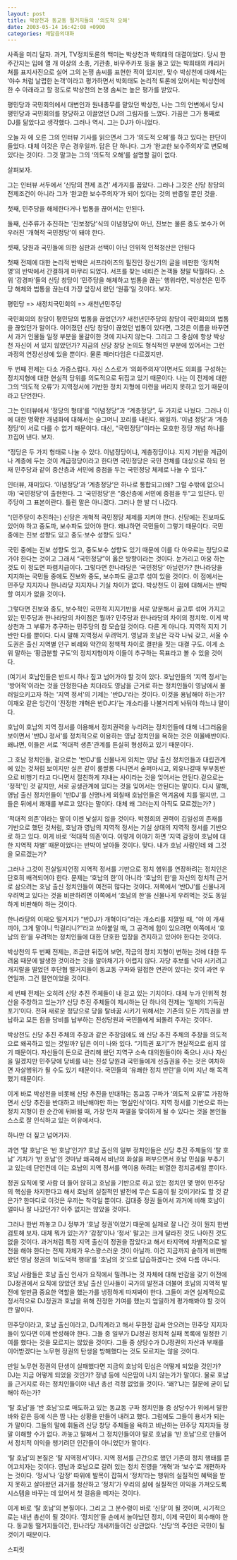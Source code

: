 ```yaml
---
layout: post
title: 박상천과 동교동 떨거지들의 '의도적 오해'
date: 2003-05-14 16:42:08 +0900
categories: 깨달음의대화
---
```

사족을 미리 달자. 과거, TV정치토론의 백미는 박상천과 박희태의 대결이었다. 당시 한 주간지는 입에 열 개 이상의 소총, 기관총, 바우주카포 등을 물고 있는 박희태의 캐리커쳐를 표지사진으로 실어 그의 논쟁 솜씨를 표현한 적이 있지만, 맞수 박상천에 대해서는 ‘야수 처럼 날렵한 논객’이라고 평가하면서 박희태도 논리적 토론에 있어서는 박상천에 한 수 아래라고 할 정도로 박상천의 논쟁 솜씨는 높은 평가를 받았다.
  

  
평민당과 국민회의에서 대변인과 원내총무를 맡았던 박상천, 나는 그의 언변에서 당시 평민당과 국민회의를 창당하고 이끌었던 DJ의 그림자를 느꼈다. 가끔은 그가 통째로 DJ를 닮았다고 생각했다. 그러나 역시. 그는 DJ가 아니었다.
  

  
오늘 자 에 오른 그의 인터뷰 기사를 읽으면서 그가 ‘의도적 오해’를 하고 있다는 판단이 들었다. 대체 이것은 무슨 경우일까. 답은 단 하나다. 그가 ‘완고한 보수주의자’로 변모해 있다는 것이다. 그것 말고는 그의 ‘의도적 오해’를 설명할 길이 없다.
  

  
살펴보자.
  

  
그는 인터뷰 서두에서 ‘신당의 전제 조건’ 세가지를 꼽았다. 그러나 그것은 신당 창당의 전제조건이 아니라 그가 ‘완고한 보수주의자’가 되어 있다는 것의 반증일 뿐인 것을.
  

  
첫째, 민주당을 해체한다거나 법통을 끊어서는 안된다.
  
둘째, 신주류가 추진하는 '진보정당'식의 이념정당이 아닌, 진보는 물론 중도·보수가 어우러진 '개혁적 국민정당'이 돼야 한다.
  
셋째, 당원과 국민들에 의한 심판과 선택이 아닌 인위적 인적청산은 안된다
  

  
첫째 전제에 대한 논리적 반박은 서프라이즈의 필진인 장신기의 글을 비판한 ‘정치혁명’의 반박에서 간결하게 마무리 되었다. 서프를 찾는 네티즌 논객들 정말 탁월하다. 소위 ‘강경파’들의 신당 창당이 ‘민주당을 해체하고 법통을 끊는’ 행위라면, 박상천은 민주당 해체와 법통을 끊는데 가장 앞장서 왔던 ‘원흉’일 것이다. 보자.
  

  
평민당 => 새정치국민회의 => 새천년민주당
  

  
국민회의의 창당이 평민당의 법통을 끊었던가? 새천년민주당의 창당이 국민회의의 법통을 끊었던가 말이다. 이어졌던 신당 창당이 끊었던 법통이 있다면, 그것은 이름을 바꾸면서 과거 인물들 일정 부분을 물갈이한 것에 지나지 않는다. 그리고 그 중심에 항상 박상천 자신이 서 있지 않았던가? 지금의 신당 창당 논의도 형식적인 부분에 있어서는 그런 과정의 연장선상에 있을 뿐이다. 물론 패러다임은 다르겠지만.
  

   
두 번째 전제는 다소 가증스럽다. 자신 스스로가 ‘의회주의자’이면서도 의회를 구성하는 정치지형에 대한 현실적 당위를 의도적으로 뒤집고 있기 때문이다. 나는 이 전제에 대한 그의 ‘의도적 오류’가 지역정서에 기반한 정치 지형에 미련을 버리지 못하고 있기 때문이라고 단언한다.
  

  
그는 인터뷰에서 ‘정당의 형태’를 “이념정당”과 “계층정당”, 두 가지로 나눴다. 그러나 이에 대한 명확한 개념화에 대해서는 슬그머니 꼬리를 내린다. 왜일까. ‘이념 정당’과 ‘계층정당’이 서로 다를 수 없기 때문이다. 대신, “국민정당”이라는 모호한 정당 개념 하나를 끄집어 낸다. 보자.
  

  
“정당은 두 가지 형태로 나눌 수 있다. 이념정당이냐, 계층정당이냐. 지지 기반을 계급이나 계층에 두는 것이 계급정당이라고 한다면 국민정당은 국민 전체를 대상으로 하되 현재 민주당과 같이 중산층과 서민에 중점을 두는 국민정당 체제로 나눌 수 있다.”
  

  
인터뷰, 재미있다. ‘이념정당’과 ‘계층정당’은 하나로 통합되고(왜? 그럴 수밖에 없으니까) ‘국민정당’이 출현한다. 그 ‘국민정당’은 “중산층에 서민에 중점을 두”고 있단다. 민주당이 그 표본이란다. 틀린 말은 아니겠다. 그러나 한 발 더 나갔다.
  

  
“(민주당이 추진하는) 신당은 개혁적 국민정당 체제를 지켜야 한다. 신당에는 진보파도 있어야 하고 중도파, 보수파도 있어야 한다. 왜냐하면 국민들이 그렇기 때문이다. 국민 중에는 진보 성향도 있고 중도·보수 성향도 있다."
  

  
국민 중에는 진보 성향도 있고, 중도보수 성향도 있기 때문에 이를 다 아우르는 정당으로 가야 한다는 것이고 그래서 “국민정당”이 옳은 방향이라는 것이다. 눈가리고 아웅 하는 것도 이 정도면 파렴치급이다. 그렇다면 한나라당은 ‘국민정당’ 아닐련가? 한나라당을 지지하는 국민들 중에도 진보와 중도, 보수파도 골고루 섞여 있을 것이다. 이 점에서는 민주당 지지자나 한나라당 지지자나 기실 차이가 없다. 박상천도 이 점에 대해서는 반박할 여지가 없을 것이다.
  

  
그렇다면 진보와 중도, 보수적인 국민적 지지기반을 서로 양분해서 골고루 섞어 가지고 있는 민주당과 한나라당의 차이점은 뭘까? 민주당과 한나라당의 차이의 정치학. 이게 박상천과 그 부류가 추구하는 민주당의 참 모습일 것이다. 다른 게 아니다. 지역적 지지 기반만 다를 뿐이다. 다시 말해 지역정서 우려먹기. 영남과 호남은 각각 나눠 갖고, 서울 수도권은 출신 지역별 인구 비례와 약간의 정책적 차이로 결판을 짓는 대결 구도. 이게 소위 말하는 ‘황금분할 구도’의 정치지형이자 이들이 추구하는 목표라고 볼 수 있을 것이다.
  

  
(여기서 호남인들은 반드시 하나 짚고 넘어가야 할 것이 있다. 호남인들의 '지역 정서'는 '방어적'이라는 것을 인정한다손 치더라도 영남을 근거로 하는 정치인들이 영남에서 불러일으키고자 하는 '지역 정서'의 기제는 '반DJ'라는 것이다. 이것을 용납해야 하는가? 이재오 같은 잉간이 '진정한 개혁은 반DJ다'는 개소리를 나불거리게 놔둬야 하느냐 말이다.
  

  
호남이 호남의 지역 정서를 이용해서 정치권력을 누리려는 정치인들에 대해 너그러움을 보이면서 '반DJ 정서'를 정치적으로 이용하는 영남 정치인을 욕하는 것은 이율배반이다. 왜냐면, 이들은 서로 '적대적 생존'관계를 튼실히 형성하고 있기 때문이다.
  

   
그 호남 정치인들, 겉으로는 '반DJ'를 신물나게 외치는 영남 출신 정치인들과 대립관계에 있는 것처럼 보이지만 실은 같이 룸쌀롱 다니면서 술퍼마시고, 외유나갈때 부부동반으로 비행기 타고 다니면서 절친하게 지내는 사이라는 것을 잊어서는 안된다.겉으로는 '정적'인 것 같지만, 서로 공생관계에 있다는 것을 잊어서는 안된다는 말이다. 다시 말해, 영남 출신 정치인들이 '반DJ'를 신명나게 외칠때 호남인들은 역겨움에 치를 떨지만, 그들은 뒤에서 쾌재를 부르고 있다는 말이다. 대체 왜 그러는지 아직도 모르겠는가? )
  

  
‘적대적 의존’이라는 말이 이젠 낯설지 않을 것이다. 박정희의 권력이 김일성의 존재를 기반으로 했던 것처럼, 호남과 영남의 지역적 정서는 기실 상대의 지역적 정서를 기반으로 하고 있다. 이게 바로 ‘적대적 의존’이다. 이렇게 이야기 하면 ‘지역 감정이 호남에 대한 지역적 차별’ 때문이었다는 반박이 날아들 것이다. 맞다. 내가 호남 사람인데 왜 그것을 모르겠는가?
  

  
그러나 그것이 진실일지언정 지역적 정서를 기반으로 정치 행위를 연장하려는 정치인은 단호히 배격되어야 한다. 문제는 ‘호남의 한’이 아니라 ‘호남의 한’을 자신의 정치적 근거로 삼으려는 호남 출신 정치인들이 여전히 많다는 것이다. 저쪽에서 ‘반DJ’를 신물나게 우려먹고 있다는 것을 비판하려면 이쪽에서 ‘호남의 한’을 신물나게 우려먹는 것도 동일하게 비판해야 하는 것이다.
  

  
한나라당의 이재오 떨거지가 “반DJ가 개혁이다”라는 개소리를 지껄일 때, “야 이 개새끼야, 그게 말이니 막걸리니?”라고 쏘아붙일 때, 그 공격에 힘이 있으려면 이쪽에서 ‘호남의 한’을 우려먹는 정치인들에 대한 단호한 입장을 견지하고 있어야 한다는 것이다.
  

  
박상천의 두 번째 전제는, 조금만 뒤집어 보면, 작금의 정치 지형이 변하는 것에 대한 두려움 때문에 발생한 것이라는 것을 알아채기가 어렵지 않다. 자당 후보를 낙마 시키려고 개지랄을 떨었던 후단협 떨거지들이 동교동 구파와 밀접한 연관이 있다는 것이 과연 우연일까. 그건 필연이었을 것이다.
  

  
세 번째 전제는 오히려 신당 추진 주체들이 내 걸고 있는 기치이다. 대체 누가 인위적 청산을 주창하고 있는가? 신당 추진 주체들이 제시하는 단 하나의 전제는 ‘일체의 기득권 포기’이다. 전혀 새로운 정당으로 당을 탈바꿈 시키기 위해서는 기존의 모든 기득권을 반납하고 모든 힘을 당비를 납부하는 진성당원과 국민들에게 되돌려 주자는 것이다.
  

  
박상천도 신당 추진 주체의 주장과 같은 주장임에도 왜 신당 추진 주체의 주장을 의도적으로 왜곡하고 있는 것일까? 답은 이미 나와 있다. “기득권 포기”가 현실적으로 쉽지 않기 때문이다. 자신들이 돈으로 관리해 왔던 지역구 소속 대의원들이야 죽으나 사나 자신을 밀겠지만 민주당에 당비를 내는 진성 당원과 국민들에게 선출권을 주는 것은 여차하면 자살행위가 될 수도 있기 때문이다. 국민들의 ‘유쾌한 정치 반란’을 이미 지난 해 목격했기 때문이다.
  

  
이게 바로 박상천을 비롯해 신당 추진을 반대하는 동교동 구파가 ‘의도적 오류’로 가장하면서 신당 추진을 반대하고 비난해야만 하는 ‘현실인식’이다. 지역 정서를 기반으로 하는 정치 지형이 한 순간에 뒤바뀔 때, 가장 먼저 파멸을 맞이하게 될 수 있다는 것을 본인들 스스로 잘 인식하고 있는 이유에서다.
  

  
하나만 더 짚고 넘어가자.
  

  
과연 ‘탈 호남’은 ‘반 호남’인가? 호남 출신의 일부 정치인들은 신당 추진 주체들의 ‘탈 호남’ 기치가 ‘반 호남’인 것마냥 왜곡해서 비난의 화살을 퍼부으면서 호남 민심을 부추기고 있는데 단언컨데 이는 호남의 지역 정서를 역이용 하려는 비열한 정치공세일 뿐이다.
  

  
정권 요직에 몇 사람 더 들어 앉히고 호남을 기반으로 하고 있는 정치인 몇 명이 민주당의 핵심을 차지한다고 해서 호남의 실질적인 발전에 무슨 도움이 될 것이기라도 할 것 같은가? 한마디로 이것은 우끼는 착각일 뿐이다. 김대중 정권 들어서 과거에 비해 호남이 얼마나 잘 나갔던가? 아주 없지는 않았을 것이다.
  

  
그러나 한번 까놓고 DJ 정부가 ‘호남 정권’이었기 때문에 실제로 잘 나간 것이 뭔지 한번 검토해 보자. 대체 뭐가 있는가? ‘감정’이나 ‘정서’ 말고는 크게 달라진 것도 나아진 것도 없을 것이다. 과거처럼 특정 지역 출신이 정권을 잡았다고 해서 타지역에 차별적으로 발전을 해야 한다는 전제 자체가 우스꽝스러운 것이 아닐까. 이건 지금까지 숱하게 비판해 왔던 영남 정권의 ‘비도덕적 행태’를 ‘호남의 것’으로 답습하겠다는 것에 다름 아니다.
  

  
호남 사람들은 호남 출신 인사가 요직에서 밀려나는 것 자체에 대해 반감을 갖기 이전에 DJ정권에서 요직에 앉았던 호남 출신 인사들이 국가의 발전과 더불어 호남의 지역적 발전에 얼만큼 중요한 역할을 했는가를 냉정하게 따져봐야 한다. 그들이 과연 실제적으로 정서적으로 DJ정권과 호남을 위해 진정한 기여를 했는지 엄밀하게 평가해봐야 할 것이란 말이다.
  

  
민주당이라고, 호남 출신이라고, DJ직계라고 해서 무한정 감싸 안으려는 민주당 지지자들이 있다면 이제 반성해야 한다. 그들 중 일부가 DJ정권 정치적 실패 목록에 일정한 기여를 했다는 것을 모르지는 않았을 것이다. 그들 중 상당수가 DJ정권의 자산과 부채를 이어받겠다는 노무현 정권의 탄생을 방해했다는 것도 모르지는 않을 것이다.
  

  
만일 노무현 정권의 탄생이 실패했다면 지금의 호남의 민심은 어떻게 되었을 것인가? DJ는 지금 어떻게 되었을 것인가? 정녕 등에 식은땀이 나지 않는가가 말이다. 물로 호남을 근거지로 하는 정치인들이야 내년 총선 걱정 없었을 것이다. ‘왜?’냐는 질문에 굳이 답해야 하는가?
  

   
‘탈 호남’을 ‘반 호남’으로 매도하고 있는 동교동 구파 정치인들 중 상당수가 위에서 말한 바와 같은 등에 식은 땀 나는 상황을 만들어 내려고 했다. 그럼에도 그들이 용서가 되는가 말이다. 그들의 말에 휘둘려 신당 창당 주체들을 욕하고 비난하는 민주당 지지자들 정말 이해할 수가 없다. 까놓고 말해서 그 정치인들이야 말로 호남을 ‘반 호남’으로 만들어서 정치적 이익을 챙기려던 인간들이 아니었던가 말이다.
  

  
‘탈 호남’의 본질은 ‘탈 지역정서’이다. 지역 정서를 근간으로 했던 기존의 정치 행태를 뜯어고치자는 것이다. 영남과 호남으로 갈려 있는 정치 진영을 ‘개혁’과 ‘보수’로 개편하자는 것이다. ‘정서’나 ‘감정’ 따위에 발목이 잡혀서 ‘정치’라는 행위의 실질적인 혜택을 받지 못하고 살아왔던 과거를 청산하고 ‘정치’가 우리의 삶에 실질적인 이익을 가져오도록 시스템을 바꾸는 데 있어서 첫 걸음을 떼자는 것이다.
  

  
이게 바로 ‘탈 호남’의 본질이다. 그리고 그 분수령이 바로 ‘신당’이 될 것이며, 시기적으로는 내년 총선이 될 것이다. ‘정치인’들 손에서 놀아났던 정치, 이제 국민이 회수해야 한다. 동교동 떨거지들이건, 한나라당 개새끼들이건 상관없다. ‘신당’의 주인은 국민이 될 것이기 때문이다.
  

  
스피릿